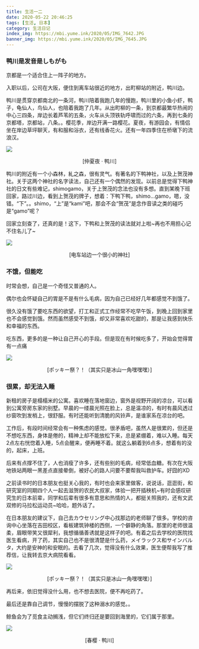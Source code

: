 ```yaml
---
title: 生活一二
date: 2020-05-22 20:46:25
tags: [生活, 日本]
category: 生活日记
index_img: https://mbi.yume.ink/2020/05/IMG_7642.JPG
banner_img: https://mbi.yume.ink/2020/05/IMG_7645.JPG
---
```


### 鸭川是发音是しもがも

京都是一个适合住上一阵子的地方。

入职以后，公司在大阪，便住到离车站很近的地方，出町柳站的附近，鸭川边。

鸭川是贯穿京都南北的一条河，鸭川陪着我跑几年的慢跑，鸭川里的小鱼小虾，鸭子，龟仙人，鸟仙人，也陪着我跑了几年。从出町柳的一条，到京都最繁华热闹的中心三四条，岸边长着芦苇的五条，火车从头顶铁轨呼啸而过的六条，再到七条的京都塔，京都站，八条。。樱花季，岸边开满一路樱花。夏夜，有游园会，有情侣坐在岸边草坪聊天，有和服和浴衣，还有线香花火。还有一年四季住在桥墩下的流浪汉。

![](https://mbi.yume.ink/2020/05/IMG_7643.JPG)
<p align='center'>[仲夏夜 · 鸭川]</p>

鸭川的附近有一个小森林，糺之森，很有灵气。有著名的下鸭神社，以及上贺茂神社。关于这两个神社的名字读法，自己还有一个偶然的发现。以前总是觉得下鸭神社的日文有些难记，shimogamo，关于上贺茂的念法也没有多想。直到某晚下班回家，路过川边，看到上贺茂的牌子，想着：下鸭下鸭，shimo…gamo，嗯，没错。“下”。。shimo，“上”是“kami”吧，那会不会“贺茂”是念作音读之类的碰巧是“gamo”呢？

回家立刻查了，还真的是！这下，下鸭和上贺茂的读法就对上啦~再也不用担心记不住名儿了~

![](https://mbi.yume.ink/2020/05/IMG_7474.JPG)
<p align='center'>[电车站边一个很小的神社]</p>

### 不饿，但能吃

时常会想，自己是一个奇怪又普通的人。

偶尔也会怀疑自己的胃是不是有什么毛病，因为自己已经好几年都感觉不到饿了。

很久没有饿了要吃东西的欲望，打工和正式工作经常不吃早午饭，到晚上回到家里也不会感觉到饿。然而虽然感受不到饿，却又非常喜欢吃甜的，那是让我感到快乐和幸福的东西。

吃东西，更多的是一种让自己开心的手段。但是现在有时候吃多了，开始会觉得胃有一点痛

![](https://mbi.yume.ink/2020/05/IMG_7644.JPG)
<p align='center'>[ポッキー祭？！（其实只是冰山一角嘿嘿嘿）]</p>

### 很累，却无法入睡

新租的房子是榻榻米的公寓。喜欢睡在落地窗边，窗外是视野开阔的凉台，可以看到公寓旁房东家的别墅。早晨的一缕晨光照在脸上，总是温凉的，有时有晨风透过纱窗吹到发梢上，很舒服。有时还能听到清脆的风铃声，是谁家系在凉台的吧。

工作后，有段时间经常会有一种焦虑的感觉。很矛盾吧，虽然人是很累的，但还是不想吃东西，身体是倦的，精神上却不能放松下来，总是紧绷着，难以入睡。每天2点左右恍惚着入睡，5点会醒来，便再睡不着。就这么躺着到6点多，想着有的没的，起床，上班。

后来有点撑不住了，人也消瘦了许多，还有些别的毛病，经常低血糖。有次在大阪地铁站两眼一黑差点直接晕倒，被好心的路人问要不要帮我叫救护车。好囧的XD

之前读书时的日本朋友也挺关心我的，有时也会来家里做客，说说话，逛逛街，和研究室的同期四个人一起去滋贺的农民大叔家，体验一把开插秧机~有时会感叹研究生的日本前辈，同学和后辈有很多有意思和热情的人，都挺关照我的，还有文武双修的马拉松运动员~哈哈，题外话了。

在日本朋友的建议下，自己去カウセリング中心找那边的老师聊了很多。学校的咨询中心坐落在吉田校区，看板建筑钟楼的西侧，一个僻静的角落。那里的老师很温柔，眉眼带笑又很犀利，我想循循善诱就是这样子的吧。有着之后去学校的医院找医生看病，开了药，其实自己也不是很清楚是什么药，メイラックス和サインバルタ，大约是安神的和安眠的。去看了几次，觉得没有什么效果，医生便帮我写了推荐信，让我转去京大病院看看。

![](https://mbi.yume.ink/2020/05/IMG_7648.JPG)
<p align='center'>[ポッキー祭？！（其实只是冰山一角嘿嘿嘿）]</p>

再后来，依旧觉得没什么用，也不想去医院，便不再吃药了。

最后还是靠自己调节，慢慢的摆脱了这种溺水的感觉。。

鲸鱼会为了觅食主动搁浅，但它们终归还是要回到海里的，它们属于那里。

![](https://mbi.yume.ink/2020/05/IMG_7640.JPG)
<p align='center'>[春樱 · 鸭川]</p>
